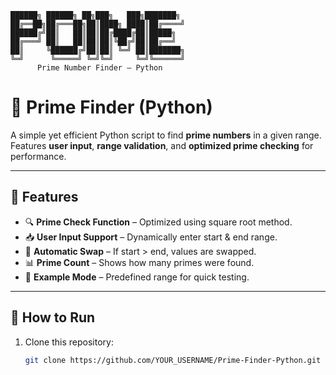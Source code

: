 ```
██████╗ ██████╗ ██╗███╗   ███╗███████╗
██╔══██╗██╔═══██╗██║████╗ ████║██╔════╝
██████╔╝██║   ██║██║██╔████╔██║█████╗  
██╔═══╝ ██║   ██║██║██║╚██╔╝██║██╔══╝  
██║     ╚██████╔╝██║██║ ╚═╝ ██║███████╗
╚═╝      ╚═════╝ ╚═╝╚═╝     ╚═╝╚══════╝
      Prime Number Finder – Python
```

# 🧮 Prime Finder (Python)

A simple yet efficient Python script to find **prime numbers** in a given range.  
Features **user input**, **range validation**, and **optimized prime checking** for performance.

---

## 🚀 Features
- 🔍 **Prime Check Function** – Optimized using square root method.
- 📥 **User Input Support** – Dynamically enter start & end range.
- 🔄 **Automatic Swap** – If start > end, values are swapped.
- 📊 **Prime Count** – Shows how many primes were found.
- 📌 **Example Mode** – Predefined range for quick testing.

---

## 📂 How to Run
1. Clone this repository:
   ```bash
   git clone https://github.com/YOUR_USERNAME/Prime-Finder-Python.git
